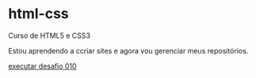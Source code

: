 # html-css
 Curso de HTML5 e CSS3

Estou aprendendo a ccriar sites e agora vou gerenciar meus repositórios.

<a href="https://robsonsilper.github.io/html-css/desafios/d010/"> executar desafio 010 </a>